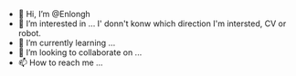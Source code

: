 - 👋 Hi, I’m @Enlongh
- 👀 I’m interested in ...  I' donn't konw which direction I'm intersted, CV or robot.
- 🌱 I’m currently learning ...
- 💞️ I’m looking to collaborate on ...
- 📫 How to reach me ...

<!---
Enlongh/Enlongh is a ✨ special ✨ repository because its `README.md` (this file) appears on your GitHub profile.
You can click the Preview link to take a look at your changes.
--->
